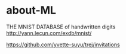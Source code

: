 # about-ML

THE MNIST DATABASE of handwritten digits
http://yann.lecun.com/exdb/mnist/

https://github.com/yvette-suyu/trej/invitations
